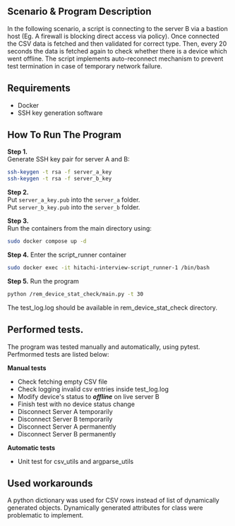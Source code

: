 
## Scenario & Program Description

In the following scenario, a script is connecting to the server B via a bastion host (Eg. A firewall is blocking direct access via policy). Once connected the CSV data is fetched and then validated for correct type. Then, every 20 seconds the data is fetched again to check whether there is a device which went offline. The script implements auto-reconnect mechanism to prevent test termination in case of temporary network failure.

## Requirements

- Docker  
- SSH key generation software  

## How To Run The Program

**Step 1.**  
Generate SSH key pair for server A and B:  
```bash
ssh-keygen -t rsa -f server_a_key
ssh-keygen -t rsa -f server_b_key
```
**Step 2.**  
Put `server_a_key.pub` into the `server_a` folder.  
Put `server_b_key.pub` into the `server_b` folder.  

**Step 3.**  
Run the containers from the main directory using:  
```bash
sudo docker compose up -d
```

**Step 4.**
Enter the script_runner container
```bash
sudo docker exec -it hitachi-interview-script_runner-1 /bin/bash
```

**Step 5.**
Run the program
```bash
python /rem_device_stat_check/main.py -t 30
```

The test_log.log should be available in rem_device_stat_check directory.

## Performed tests.

The program was tested manually and automatically, using pytest. Perfmormed tests are listed below:

**Manual tests**
- Check fetching empty CSV file
- Check logging invalid csv entries inside test_log.log
- Modify device's status to ***offline*** on live server B
- Finish test with no device status change
- Disconnect Server A temporarily
- Disconnect Server B temporarily
- Disconnect Server A permanently
- Disconnect Server B permanently

**Automatic tests**

- Unit test for csv_utils and argparse_utils


## Used workarounds

A python dictionary was used for CSV rows instead of list of dynamically generated objects. Dynamically generated attributes for class were
problematic to implement.
